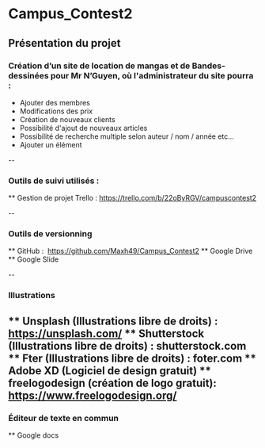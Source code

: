 # Campus_Contest2
## Présentation du projet 

### Création d’un site de location de mangas et de Bandes-dessinées pour Mr N’Guyen, où l'administrateur du site pourra :
    
* Ajouter des membres
* Modifications des prix
* Création de nouveaux clients
* Possibilité d'ajout de nouveaux articles
* Possibilité de recherche multiple selon auteur / nom / année etc...
* Ajouter un élément

--

### Outils de suivi utilisés :
** Gestion de projet Trello : https://trello.com/b/22oByRGV/campuscontest2

--

### Outils de versionning 
** GitHub : ​ https://github.com/Maxh49/Campus_Contest2
** Google Drive
** Google Slide

--

### Illustrations 
** Unsplash (Illustrations libre de droits) : ​https://unsplash.com/
** Shutterstock (Illustrations libre de droits) : shutterstock.com
** Fter (Illustrations libre de droits) : foter.com
** Adobe XD  (Logiciel de design gratuit)
** freelogodesign (création de logo gratuit): https://www.freelogodesign.org/
--

### Éditeur de texte en commun
** Google docs  
